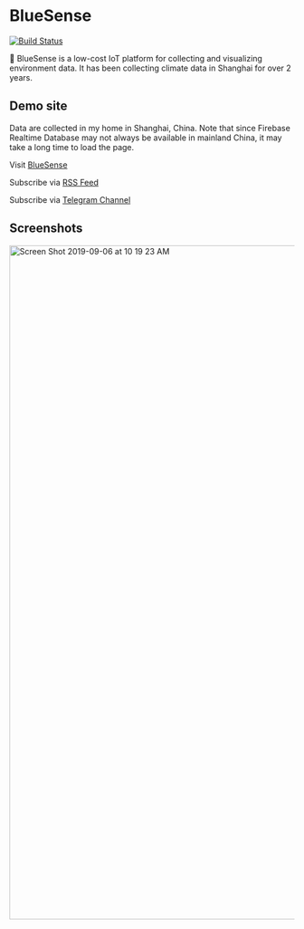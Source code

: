 # BlueSense

[![Build Status](https://travis-ci.org/SkyZH/BlueSense.svg?branch=master)](https://travis-ci.org/SkyZH/BlueSense)

🌈 BlueSense is a low-cost IoT platform for collecting and visualizing environment data. It has been collecting climate data in Shanghai for over 2 years.

## Demo site

Data are collected in my home in Shanghai, China. Note that since Firebase Realtime Database may not always be available in mainland China, it may take a long time to load the page.

Visit [BlueSense](https://bluesense.skyzh.xyz/)

Subscribe via [RSS Feed](https://bluesense.skyzh.xyz/feed)

Subscribe via [Telegram Channel](https://t.me/thebluesense)

## Screenshots

<img width="1191" alt="Screen Shot 2019-09-06 at 10 19 23 AM" src="https://user-images.githubusercontent.com/4198311/64396339-e86eff80-d08f-11e9-936b-967ee2ea5069.png">

